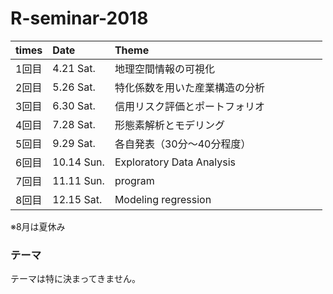 # R-seminar-2018

|times|Date|Theme|
|:-|:-|:-|
|1回目|4.21 Sat.|地理空間情報の可視化　　　　　　　　  　　|
|2回目|5.26 Sat.|特化係数を用いた産業構造の分析　　  　　　|
|3回目|6.30 Sat.|信用リスク評価とポートフォリオ　　   　　|
|4回目|7.28 Sat.|形態素解析とモデリング　　   　　|
|5回目|9.29 Sat.|各自発表（30分～40分程度）　　   　　|
|6回目|10.14 Sun.|Exploratory Data Analysis    |
|7回目|11.11 Sun.|program    |
|8回目|12.15 Sat.|Modeling regression    |
※8月は夏休み

### テーマ
テーマは特に決まってきません。
